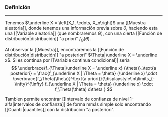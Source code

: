 ### Definición
---
Tenemos $\underline X = \left(X_1, \cdots, X_n\right)$ una [[Muestra aleatoria]], donde tenemos una información previa sobre $\theta$, haciendo esta una [[Variable aleatoria]] (que nombraremos $\Theta$), con una cierta [[Función de distribución|distribución]] "a priori" $f_\Theta(\theta)$.

Al observar la [[Muestra]], encontraremos la [[Función de distribución|distribución]] "a posteriori" $\Theta|\underline X = \underline x$. Si es continua por [[Variable continua condicional]] sería
$$ \underbrace{f_{\Theta|\underline X = \underline x} (\theta)}_\text{a posteriori} = \frac{f_{\underline X | \Theta = \theta} (\underline x) \cdot \overbrace{f_\Theta(\theta)}^\text{a priori}}{\displaystyle\int\limits_{-\infty}^{\infty} f_{\underline X | \Theta = \theta} (\underline x) \cdot f_\Theta(\theta) d\theta } $$

Tambien permite encontrar [[Intervalo de confianza de nivel 1-alfa|intervalos de confianza]] de forma mmás simple solo encontrando [[Cuantil|cuantiles]] con la distribución "a posteriori".


